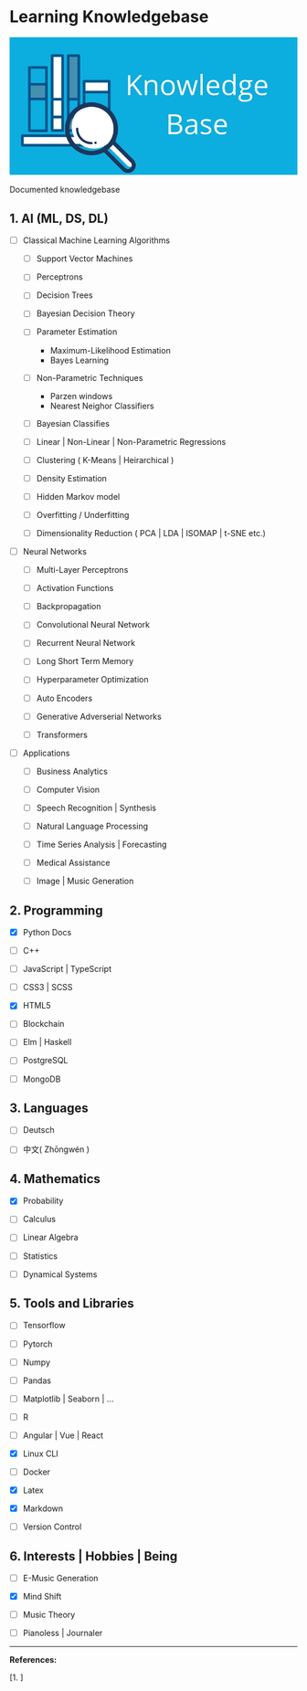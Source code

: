 # Learning Knowledgebase

![](./kb.jpeg)

Documented knowledgebase 

## 1. AI (ML, DS, DL)

- [ ] Classical Machine Learning Algorithms
  
  - [ ] Support Vector Machines
  
  - [ ] Perceptrons
  
  - [ ] Decision Trees
  
  - [ ] Bayesian Decision Theory
  
  - [ ] Parameter Estimation
    
    - Maximum-Likelihood Estimation
    - Bayes Learning
  
  - [ ] Non-Parametric Techniques
    
    - Parzen windows
    - Nearest Neighor Classifiers 
  
  - [ ] Bayesian Classifies
  
  - [ ] Linear | Non-Linear | Non-Parametric Regressions
  
  - [ ] Clustering ( K-Means | Heirarchical )
  
  - [ ] Density Estimation
  
  - [ ] Hidden Markov model
  
  - [ ] Overfitting / Underfitting
  
  - [ ] Dimensionality Reduction ( PCA | LDA | ISOMAP | t-SNE etc.)

- [ ] Neural Networks
  
  - [ ] Multi-Layer Perceptrons
  
  - [ ] Activation Functions
  
  - [ ] Backpropagation
  
  - [ ] Convolutional Neural Network
  
  - [ ] Recurrent Neural Network
  
  - [ ] Long Short Term Memory
  
  - [ ] Hyperparameter Optimization
  
  - [ ] Auto Encoders
  
  - [ ] Generative Adverserial Networks
  
  - [ ] Transformers

- [ ] Applications
  
  - [ ] Business Analytics
  
  - [ ] Computer Vision
  
  - [ ] Speech Recognition | Synthesis 
  
  - [ ] Natural Language Processing
  
  - [ ] Time Series Analysis | Forecasting
  
  - [ ] Medical Assistance
  
  - [ ] Image | Music Generation

## 2. Programming

- [x] Python Docs

- [ ] C++

- [ ] JavaScript | TypeScript

- [ ] CSS3 | SCSS

- [x] HTML5

- [ ] Blockchain

- [ ] Elm | Haskell

- [ ] PostgreSQL

- [ ] MongoDB

## 3. Languages

- [ ] Deutsch

- [ ] 中文( Zhōngwén )

## 4. Mathematics

- [x] Probability

- [ ] Calculus

- [ ] Linear Algebra

- [ ] Statistics

- [ ] Dynamical Systems

## 5. Tools and Libraries

- [ ] Tensorflow

- [ ] Pytorch

- [ ] Numpy

- [ ] Pandas

- [ ] Matplotlib | Seaborn | ...

- [ ] R

- [ ] Angular | Vue | React

- [x] Linux CLI

- [ ] Docker

- [x] Latex

- [x] Markdown

- [ ] Version Control

## 6. Interests | Hobbies | Being

- [ ] E-Music Generation

- [x] Mind Shift

- [ ] Music Theory

- [ ] Pianoless | Journaler

***

**References:**

[1. ]  

